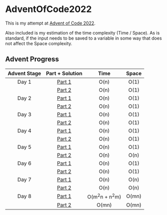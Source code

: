 # AdventOfCode2022

This is my attempt at [Advent of Code 2022](https://adventofcode.com/2022/about). 

Also included is my estimation of the time complexity (Time / Space). As is standard, if the input needs to be saved 
to a variable in some way that does not affect the Space complexity.

## Advent Progress


| Advent Stage |                                   Part + Solution                                   |                Time                | Space |
|:------------:|:-----------------------------------------------------------------------------------:|:----------------------------------:|:-----:|
|    Day 1     | [Part 1](https://github.com/DavidAHazra/AdventOfCode2022/blob/main/day-1/part-1.py) |                O(n)                | O(1)  |
|              | [Part 2](https://github.com/DavidAHazra/AdventOfCode2022/blob/main/day-1/part-2.py) |                O(n)                | O(1)  |
|    Day 2     | [Part 1](https://github.com/DavidAHazra/AdventOfCode2022/blob/main/day-2/part-1.py) |                O(n)                | O(1)  |
|              | [Part 2](https://github.com/DavidAHazra/AdventOfCode2022/blob/main/day-2/part-2.py) |                O(n)                | O(1)  |
|    Day 3     | [Part 1](https://github.com/DavidAHazra/AdventOfCode2022/blob/main/day-3/part-1.py) |                O(n)                | O(1)  |
|              | [Part 2](https://github.com/DavidAHazra/AdventOfCode2022/blob/main/day-3/part-2.py) |                O(n)                | O(1)  |
|    Day 4     | [Part 1](https://github.com/DavidAHazra/AdventOfCode2022/blob/main/day-4/part-1.py) |                O(n)                | O(1)  |
|              | [Part 2](https://github.com/DavidAHazra/AdventOfCode2022/blob/main/day-4/part-2.py) |                O(n)                | O(1)  |
|    Day 5     | [Part 1](https://github.com/DavidAHazra/AdventOfCode2022/blob/main/day-5/part-1.py) |                O(n)                | O(1)  |
|              | [Part 2](https://github.com/DavidAHazra/AdventOfCode2022/blob/main/day-5/part-2.py) |                O(n)                | O(n)  |
|    Day 6     | [Part 1](https://github.com/DavidAHazra/AdventOfCode2022/blob/main/day-6/part-1.py) |                O(n)                | O(1)  |
|              | [Part 2](https://github.com/DavidAHazra/AdventOfCode2022/blob/main/day-6/part-2.py) |                O(n)                | O(1)  |
|    Day 7     | [Part 1](https://github.com/DavidAHazra/AdventOfCode2022/blob/main/day-7/part-1.py) |                O(n)                | O(n)  |
|              | [Part 2](https://github.com/DavidAHazra/AdventOfCode2022/blob/main/day-7/part-2.py) |                O(n)                | O(n)  |
|    Day 8     | [Part 1](https://github.com/DavidAHazra/AdventOfCode2022/blob/main/day-8/part-1.py) | O(m<sup>2</sup>n + n<sup>2</sup>m) | O(mn) |
|              | [Part 2](https://github.com/DavidAHazra/AdventOfCode2022/blob/main/day-8/part-2.py) |               O(mn)                | O(mn) |
